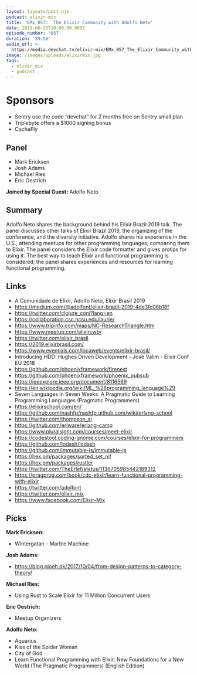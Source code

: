 ```yaml
---
layout: layouts/post.njk
podcast: elixir-mix
title: 'EMx 057:  The Elixir Community with Adolfo Neto'
date: 2019-06-25T10:00:00.000Z
episode_number: '057'
duration: '59:56'
audio_url: >-
  https://media.devchat.tv/elixir-mix/EMx_057_The_Elixir_Community_with_Adolfo_Neto.mp3
image: /images/uploads/elixirmix.jpg
tags:
  - elixir_mix
  - podcast
---
```

# Sponsors

* Sentry use the code “devchat” for 2 months free on Sentry small plan
* Triplebyte offers a $1000 signing bonus
* CacheFly

## Panel

* Mark Ericksen
* Josh Adams
* Michael Ries
* Eric Oestrich



**Joined by Special Guest:** Adolfo Neto



## Summary



Adolfo Neto shares the background behind his Elixir Brazil 2019 talk. The panel discusses other talks of Elixir Brazil 2019, the organizing of the conference, and the diversity initiative. Adolfo shares his experience in the U.S., attending meetups for other programming languages, comparing them to Elixir. The panel considers the Elixir code formatter and gives protips for using it. The best way to teach Elixir and functional programming is considered; the panel shares experiences and resources for learning functional programming.  



## Links

* A Comunidade de Elixir, Adolfo Neto, Elixir Brasil 2019
* https://medium.com/@adolfont/elixir-brazil-2019-4de3fc06b18f
* https://twitter.com/clojure_conj?lang=en
* https://collaboration.csc.ncsu.edu/laurie/
* https://www.tripinfo.com/maps/NC-ResearchTriangle.htm
* https://www.meetup.com/elixircwb/
* https://twitter.com/elixir_brasil
* https://2019.elixirbrasil.com/
* https://www.eventials.com/locaweb/events/elixir-brasil/
* Introducing HDD: Hughes Driven Development - José Valim - Elixir Conf EU 2018
* https://github.com/phoenixframework/firenest
* https://github.com/phoenixframework/phoenix_pubsub
* https://ieeexplore.ieee.org/document/8116569
* https://en.wikipedia.org/wiki/ML_%28programming_language%29
* Seven Languages in Seven Weeks: A Pragmatic Guide to Learning Programming Languages (Pragmatic Programmers)
* https://elixirschool.com/en/
* https://github.com/nashfp/nashfp.github.com/wiki/erlang-school
* https://twitter.com/thompson_si
* https://github.com/erlware/erlang-camp
* https://www.pluralsight.com/courses/meet-elixir
* https://codestool.coding-gnome.com/courses/elixir-for-programmers
* https://github.com/lodash/lodash
* https://github.com/immutable-js/immutable-js
* https://hex.pm/packages/sorted_set_nif
* https://hex.pm/packages/rustler
* https://twitter.com/TheErlef/status/1136705985442189312
* https://pragprog.com/book/cdc-elixir/learn-functional-programming-with-elixir
* https://twitter.com/adolfont
* https://twitter.com/elixir_mix
* https://www.facebook.com/Elixir-Mix

## Picks



**Mark Ericksen:**



* Wintergatan - Marble Machine



**Josh Adams:**



* https://blog.ploeh.dk/2017/10/04/from-design-patterns-to-category-theory/



**Michael Ries:**



* Using Rust to Scale Elixir for 11 Million Concurrent Users



**Eric Oestrich:**



* Meetup Organizers



**Adolfo Neto:**



* Aquarius  
* Kiss of the Spider Woman  
* City of God
* Learn Functional Programming with Elixir: New Foundations for a New World (The Pragmatic Programmers) (English Edition)
